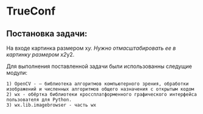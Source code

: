 # TrueConf
## Постановка задачи: 
На входе картинка размером x*y. Нужно отмасштабировать ее в картинку размером х2*y2.

Для выполнения поставленной задачи были использованны следущие модули: 
    
    1) OpenCV - — библиотека алгоритмов компьютерного зрения, обработки изображений и численных алгоритмов общего назначения с открытым кодом
    2) wx - обёртка библиотеки кроссплатформенного графического интерфейса пользователя для Python.
    3) wx.lib.imagebrowser - часть wx
    
    
